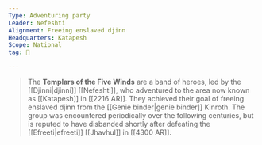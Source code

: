 ```yaml
---
Type: Adventuring party
Leader: Nefeshti
Alignment: Freeing enslaved djinn
Headquarters: Katapesh
Scope: National
tag: 👥

---
```


> The **Templars of the Five Winds** are a band of heroes, led by the [[Djinni|djinni]] [[Nefeshti]], who adventured to the area now known as [[Katapesh]] in [[2216 AR]]. They achieved their goal of freeing enslaved djinn from the [[Genie binder|genie binder]] Kinroth. The group was encountered periodically over the following centuries, but is reputed to have disbanded shortly after defeating the [[Efreeti|efreeti]] [[Jhavhul]] in [[4300 AR]].







